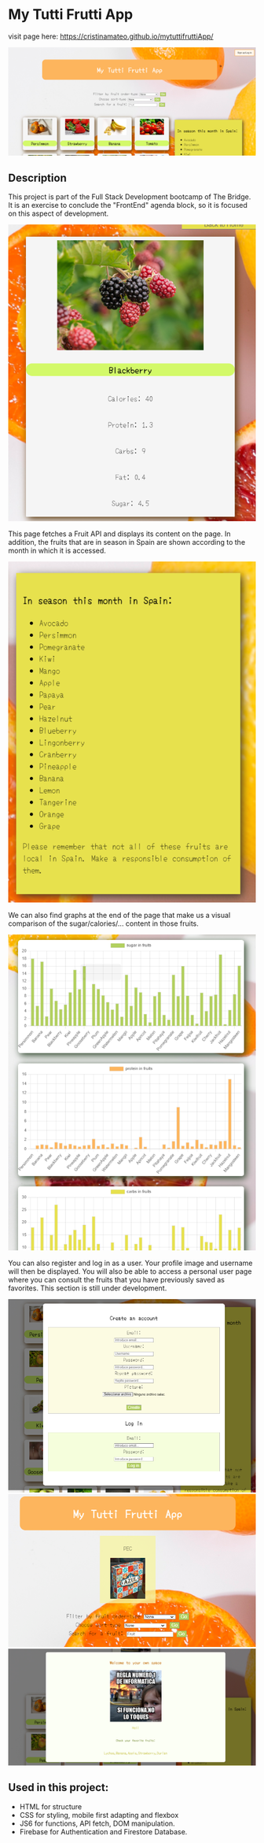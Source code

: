 # My Tutti Frutti App

visit page here: https://cristinamateo.github.io/mytuttifruttiApp/

![First look](./assets/readme/readme1.png)

## Description

This project is part of the Full Stack Development bootcamp of The Bridge. It is an exercise to conclude the "FrontEnd" agenda block, so it is focused on this aspect of development.


![Indv card](./assets/readme/readme3.png)

This page fetches a Fruit API and displays its content on the page. In addition, the fruits that are in season in Spain are shown according to the month in which it is accessed. 


![Season](./assets/readme/readme2.png)


We can also find graphs at the end of the page that make us a visual comparison of the sugar/calories/... content in those fruits.

![Charts](./assets/readme/readme4.png)

You can also register and log in as a user. Your profile image and username will then be displayed. You will also be able to access a personal user page where you can consult the fruits that you have previously saved as favorites. This section is still under development.

![Forms](./assets/readme/readme5.png)
![userdata](./assets/readme/readme6.png)
![userdata](./assets/readme/readme8.png)


## Used in this project:

- HTML for structure
- CSS for styling, mobile first adapting and flexbox
- JS6 for  functions, API fetch, DOM manipulation.
- Firebase for Authentication and Firestore Database.
